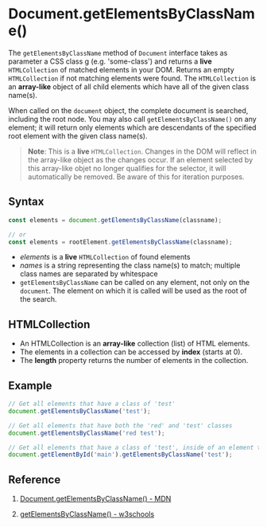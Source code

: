 # Document.getElementsByClassName()

The `getElementsByClassName` method of `Document` interface takes as parameter a CSS class g (e.g. 'some-class') and returns a **live** `HTMLCollection` of matched elements in your DOM. Returns an empty `HTMLCollection` if not matching elements were found.
The `HTMLCollection` is an **array-like** object of all child elements which have all of the given class name(s).

When called on the `document` object, the complete document is searched, including the root node. You may also call `getElementsByClassName()` on any element; it will return only elements which are descendants of the specified root element with the given class name(s).

> **Note**: This is a **live** `HTMLCollection`. Changes in the DOM will reflect in the array-like object as the changes occur. If an element selected by this array-like objet no longer qualifies for the selector, it will automatically be removed. Be aware of this for iteration purposes.

## Syntax

```js
const elements = document.getElementsByClassName(classname);

// or
const elements = rootElement.getElementsByClassName(classname);
```

- _elements_ is a **live** `HTMLCollection` of found elements
- _names_ is a string representing the class name(s) to match; multiple class names are separated by whitespace
- `getElementsByClassName` can be called on any element, not only on the `document`. The element on which it is called will be used as the root of the search.

## HTMLCollection

- An HTMLCollection is an **array-like** collection (list) of HTML elements.
- The elements in a collection can be accessed by **index** (starts at 0).
- The **length** property returns the number of elements in the collection.

## Example

```js
// Get all elements that have a class of 'test'
document.getElementsByClassName('test');

// Get all elements that have both the 'red' and 'test' classes
document.getElementsByClassName('red test');

// Get all elements that have a class of 'test', inside of an element that has the ID of 'main'
document.getElementById('main').getElementsByClassName('test');
```

## Reference

1. [Document.getElementsByClassName() - MDN](https://developer.mozilla.org/en-US/docs/Web/API/Document/getElementsByClassName)

2. [getElementsByClassName() - w3schools](https://www.w3schools.com/jsref/met_document_getelementsbyclassname.asp)
